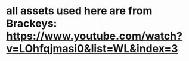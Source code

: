 # all assets used here are from Brackeys: https://www.youtube.com/watch?v=LOhfqjmasi0&list=WL&index=3

